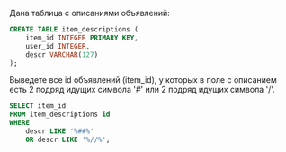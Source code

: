 Дана таблица с описаниями объявлений:

```sql
CREATE TABLE item_descriptions (
    item_id INTEGER PRIMARY KEY,
    user_id INTEGER, 
    descr VARCHAR(127)
);
```

Выведете все id объявлений (item_id), у которых в поле с описанием есть 2 подряд идущих символа '#' или 2 подряд идущих символа '/'.

```sql
SELECT item_id
FROM item_descriptions id 
WHERE
    descr LIKE '%##%'
    OR descr LIKE '%//%';
```